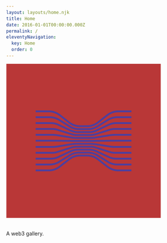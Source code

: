 ```yaml
---
layout: layouts/home.njk
title: Home
date: 2016-01-01T00:00:00.000Z
permalink: /
eleventyNavigation:
  key: Home
  order: 0
---
```



![Hypergallery](/static/img/hg_twitter.png)

\
A web3 gallery.